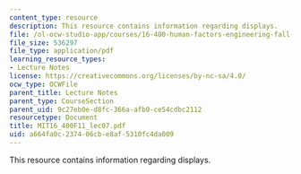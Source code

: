 ```yaml
---
content_type: resource
description: This resource contains information regarding displays.
file: /ol-ocw-studio-app/courses/16-400-human-factors-engineering-fall-2011/a664fa0c237406cbe8af5310fc4da009_MIT16_400F11_lec07.pdf
file_size: 536297
file_type: application/pdf
learning_resource_types:
- Lecture Notes
license: https://creativecommons.org/licenses/by-nc-sa/4.0/
ocw_type: OCWFile
parent_title: Lecture Notes
parent_type: CourseSection
parent_uid: 9c27eb0e-d8fc-366a-afb0-ce54cdbc2112
resourcetype: Document
title: MIT16_400F11_lec07.pdf
uid: a664fa0c-2374-06cb-e8af-5310fc4da009
---
```

This resource contains information regarding displays.